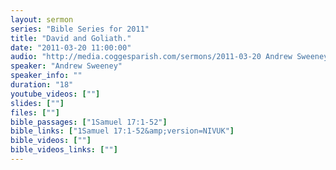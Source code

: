 ```yaml
---
layout: sermon
series: "Bible Series for 2011"
title: "David and Goliath."
date: "2011-03-20 11:00:00"
audio: "http://media.coggesparish.com/sermons/2011-03-20 Andrew Sweeney.mp3"
speaker: "Andrew Sweeney"
speaker_info: ""
duration: "18"
youtube_videos: [""]
slides: [""]
files: [""]
bible_passages: ["1Samuel 17:1-52"]
bible_links: ["1Samuel 17:1-52&amp;version=NIVUK"]
bible_videos: [""]
bible_videos_links: [""]
---
```

